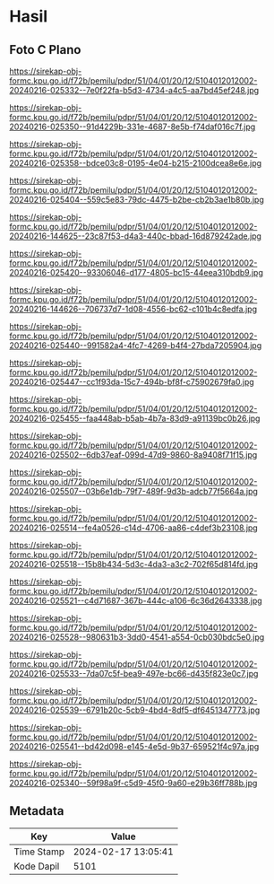 # Hasil

## Foto C Plano

https://sirekap-obj-formc.kpu.go.id/f72b/pemilu/pdpr/51/04/01/20/12/5104012012002-20240216-025332--7e0f22fa-b5d3-4734-a4c5-aa7bd45ef248.jpg

https://sirekap-obj-formc.kpu.go.id/f72b/pemilu/pdpr/51/04/01/20/12/5104012012002-20240216-025350--91d4229b-331e-4687-8e5b-f74daf016c7f.jpg

https://sirekap-obj-formc.kpu.go.id/f72b/pemilu/pdpr/51/04/01/20/12/5104012012002-20240216-025358--bdce03c8-0195-4e04-b215-2100dcea8e6e.jpg

https://sirekap-obj-formc.kpu.go.id/f72b/pemilu/pdpr/51/04/01/20/12/5104012012002-20240216-025404--559c5e83-79dc-4475-b2be-cb2b3ae1b80b.jpg

https://sirekap-obj-formc.kpu.go.id/f72b/pemilu/pdpr/51/04/01/20/12/5104012012002-20240216-144625--23c87f53-d4a3-440c-bbad-16d879242ade.jpg

https://sirekap-obj-formc.kpu.go.id/f72b/pemilu/pdpr/51/04/01/20/12/5104012012002-20240216-025420--93306046-d177-4805-bc15-44eea310bdb9.jpg

https://sirekap-obj-formc.kpu.go.id/f72b/pemilu/pdpr/51/04/01/20/12/5104012012002-20240216-144626--706737d7-1d08-4556-bc62-c101b4c8edfa.jpg

https://sirekap-obj-formc.kpu.go.id/f72b/pemilu/pdpr/51/04/01/20/12/5104012012002-20240216-025440--991582a4-4fc7-4269-b4f4-27bda7205904.jpg

https://sirekap-obj-formc.kpu.go.id/f72b/pemilu/pdpr/51/04/01/20/12/5104012012002-20240216-025447--cc1f93da-15c7-494b-bf8f-c75902679fa0.jpg

https://sirekap-obj-formc.kpu.go.id/f72b/pemilu/pdpr/51/04/01/20/12/5104012012002-20240216-025455--faa448ab-b5ab-4b7a-83d9-a91139bc0b26.jpg

https://sirekap-obj-formc.kpu.go.id/f72b/pemilu/pdpr/51/04/01/20/12/5104012012002-20240216-025502--6db37eaf-099d-47d9-9860-8a9408f71f15.jpg

https://sirekap-obj-formc.kpu.go.id/f72b/pemilu/pdpr/51/04/01/20/12/5104012012002-20240216-025507--03b6e1db-79f7-489f-9d3b-adcb77f5664a.jpg

https://sirekap-obj-formc.kpu.go.id/f72b/pemilu/pdpr/51/04/01/20/12/5104012012002-20240216-025514--fe4a0526-c14d-4706-aa86-c4def3b23108.jpg

https://sirekap-obj-formc.kpu.go.id/f72b/pemilu/pdpr/51/04/01/20/12/5104012012002-20240216-025518--15b8b434-5d3c-4da3-a3c2-702f65d814fd.jpg

https://sirekap-obj-formc.kpu.go.id/f72b/pemilu/pdpr/51/04/01/20/12/5104012012002-20240216-025521--c4d71687-367b-444c-a106-6c36d2643338.jpg

https://sirekap-obj-formc.kpu.go.id/f72b/pemilu/pdpr/51/04/01/20/12/5104012012002-20240216-025528--980631b3-3dd0-4541-a554-0cb030bdc5e0.jpg

https://sirekap-obj-formc.kpu.go.id/f72b/pemilu/pdpr/51/04/01/20/12/5104012012002-20240216-025533--7da07c5f-bea9-497e-bc66-d435f823e0c7.jpg

https://sirekap-obj-formc.kpu.go.id/f72b/pemilu/pdpr/51/04/01/20/12/5104012012002-20240216-025539--6791b20c-5cb9-4bd4-8df5-df6451347773.jpg

https://sirekap-obj-formc.kpu.go.id/f72b/pemilu/pdpr/51/04/01/20/12/5104012012002-20240216-025541--bd42d098-e145-4e5d-9b37-659521f4c97a.jpg

https://sirekap-obj-formc.kpu.go.id/f72b/pemilu/pdpr/51/04/01/20/12/5104012012002-20240216-025340--59f98a9f-c5d9-45f0-9a60-e29b36ff788b.jpg


## Metadata

| Key        | Value               |
| ---------- | ------------------- |
| Time Stamp | 2024-02-17 13:05:41 |
| Kode Dapil | 5101                |




